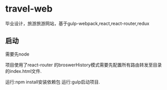 # travel-web
毕业设计，旅游旅游网站，基于gulp-webpack,react,react-router,redux

## 启动
需要先node

项目使用了react-router 的broswerHistory模式需要先配置所有路由转发至目录的index.html文件.

运行:npm install安装依赖包
运行:gulp启动项目.

